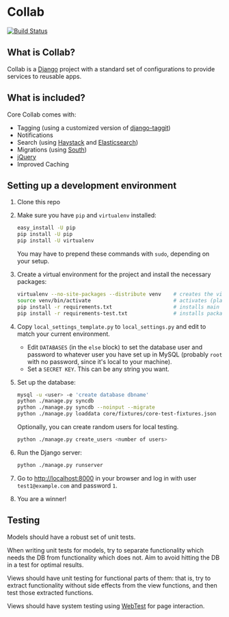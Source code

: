 # Collab

[![Build Status](https://travis-ci.org/cfpb/collab.svg)](https://travis-ci.org/cfpb/collab)

## What is Collab?

Collab is a [Django](https://www.djangoproject.com/) project with a standard set of configurations to provide services to reusable apps.

## What is included?

Core Collab comes with:
* Tagging (using a customized version of [django-taggit](https://github.com/alex/django-taggit))
* Notifications
* Search (using [Haystack](http://haystacksearch.org/) and [Elasticsearch](http://www.elasticsearch.org/))
* Migrations (using [South](http://south.readthedocs.org/en/latest/))
* [jQuery](https://jquery.org/)
* Improved Caching


## Setting up a development environment

1. Clone this repo

2. Make sure you have `pip` and `virtualenv` installed:

   ```bash
   easy_install -U pip
   pip install -U pip
   pip install -U virtualenv
   ```

   You may have to prepend these commands with `sudo`, depending on your setup.

3. Create a virtual environment for the project and install the necessary packages:

   ```bash
   virtualenv --no-site-packages --distribute venv    # creates the virtualenv named "venv"
   source venv/bin/activate                           # activates (places you in) the virtualenv
   pip install -r requirements.txt                    # installs main required packages 
   pip install -r requirements-test.txt               # installs packages required for testing
   ```

4. Copy `local_settings_template.py` to `local_settings.py` and edit to match your current 
   environment.
   * Edit `DATABASES` (in the `else` block) to set the database user and password to whatever user you have set up 
     in MySQL (probably `root` with no password, since it's local to your machine).
   * Set a `SECRET KEY`. This can be any string you want.

5. Set up the database:

   ```bash
   mysql -u <user> -e 'create database dbname'
   python ./manage.py syncdb
   python ./manage.py syncdb --noinput --migrate
   python ./manage.py loaddata core/fixtures/core-test-fixtures.json
   ```


   Optionally, you can create random users for local testing.

   ```bash
   python ./manage.py create_users <number of users>
   ```

1. Run the Django server:

   ```bash
   python ./manage.py runserver
   ```

1. Go to <http://localhost:8000> in your browser and log in with user `test1@example.com` and password `1`.

1. You are a winner!


## Testing

Models should have a robust set of unit tests.

When writing unit tests for models, try to separate functionality which needs the DB from functionality which does 
not. Aim to avoid hitting the DB in a test for optimal results.

Views should have unit testing for functional parts of them: that is, try to extract functionality without side effects from the view functions, and then test those extracted functions.

Views should have system testing using [WebTest](http://pypi.python.org/pypi/django-webtest) for page interaction.

